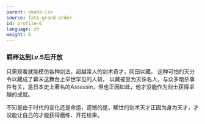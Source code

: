 ```yaml
---
parent: okada-izo
source: fate-grand-order
id: profile-6
language: zh
weight: 6
---
```


### 羁绊达到Lv.5后开放

只需观看就能模仿各种剑法，超越常人的剑术奇才，冈田以藏。
这种可怕的天分令以藏成了幕末这舞台上举世罕见的人斩。
以藏被誉为天诛名人，与众多暗杀事件有关，是日本史上著名的Assassin，但也正因如此，他才没能作为剑士获得卓越的成就。

不知是由于时代的变化还是命运，遗憾的是，稀世的剑术天才正因为身为天才，才没能让自己的才能获得磨练、开花结果。
